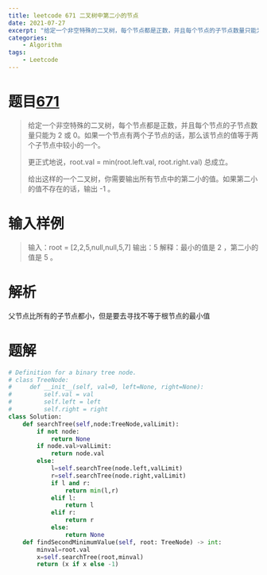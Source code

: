 ```yaml
---
title: leetcode 671 二叉树中第二小的节点
date: 2021-07-27
excerpt: "给定一个非空特殊的二叉树，每个节点都是正数，并且每个节点的子节点数量只能为2或0..."
categories: 
    - Algorithm
tags: 
    - Leetcode
---
```




# 题目[671](https://leetcode-cn.com/problems/second-minimum-node-in-a-binary-tree)

> 给定一个非空特殊的二叉树，每个节点都是正数，并且每个节点的子节点数量只能为 2 或 0。如果一个节点有两个子节点的话，那么该节点的值等于两个子节点中较小的一个。
>
> 更正式地说，root.val = min(root.left.val, root.right.val) 总成立。
>
> 给出这样的一个二叉树，你需要输出所有节点中的第二小的值。如果第二小的值不存在的话，输出 -1 。

# 输入样例

> 输入：root = [2,2,5,null,null,5,7]
> 输出：5
> 解释：最小的值是 2 ，第二小的值是 5 。

# 解析

父节点比所有的子节点都小，但是要去寻找不等于根节点的最小值

# 题解

```python
# Definition for a binary tree node.
# class TreeNode:
#     def __init__(self, val=0, left=None, right=None):
#         self.val = val
#         self.left = left
#         self.right = right
class Solution:
    def searchTree(self,node:TreeNode,valLimit):
        if not node:
            return None
        if node.val>valLimit:
            return node.val
        else:
            l=self.searchTree(node.left,valLimit)
            r=self.searchTree(node.right,valLimit)
            if l and r:
                return min(l,r)
            elif l:
                return l
            elif r:
                return r
            else:
                return None
    def findSecondMinimumValue(self, root: TreeNode) -> int:
        minval=root.val
        x=self.searchTree(root,minval)
        return (x if x else -1)
```